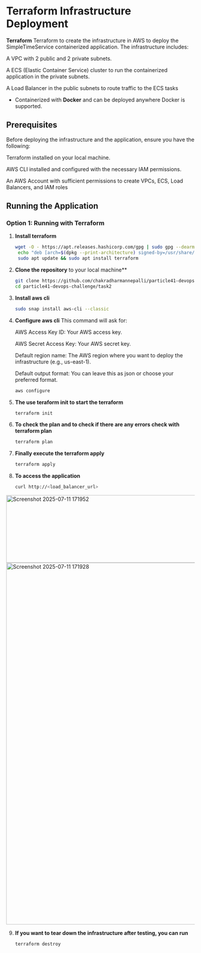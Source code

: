 #  Terraform Infrastructure Deployment

**Terraform** Terraform to create the infrastructure in AWS to deploy the SimpleTimeService containerized application. The infrastructure includes:

A VPC with 2 public and 2 private subnets.

A ECS (Elastic Container Service) cluster to run the containerized application in the private subnets.

A Load Balancer in the public subnets to route traffic to the ECS tasks

  
- Containerized with **Docker** and can be deployed anywhere Docker is supported.

## Prerequisites
Before deploying the infrastructure and the application, ensure you have the following:

Terraform installed on your local machine.

AWS CLI installed and configured with the necessary IAM permissions.

An AWS Account with sufficient permissions to create VPCs, ECS, Load Balancers, and IAM roles

## Running the Application

### Option 1: Running with Terraform

1. **Install terraform**
   ```bash
   wget -O - https://apt.releases.hashicorp.com/gpg | sudo gpg --dearmor -o /usr/share/keyrings/hashicorp-archive-keyring.gpg
    echo "deb [arch=$(dpkg --print-architecture) signed-by=/usr/share/keyrings/hashicorp-archive-keyring.gpg] https://apt.releases.hashicorp.com $(lsb_release -cs) main" | sudo tee              /etc/apt/sources.list.d/hashicorp.list
    sudo apt update && sudo apt install terraform
2. **Clone the repository** to your local machine**

   ```bash
   git clone https://github.com/chakradharmannepalli/particle41-devops-challenge.git
   cd particle41-devops-challenge/task2
3. **Install aws cli**
   ```bash
   sudo snap install aws-cli --classic
4. **Configure aws cli**
  This command will ask for:

      AWS Access Key ID: Your AWS access key.

      AWS Secret Access Key: Your AWS secret key.

      Default region name: The AWS region where you want to deploy the infrastructure (e.g., us-east-1).

      Default output format: You can leave this as json or choose your preferred format.

   ```bash
   aws configure
5. **The use teraform init to start the terraform**
   ```bash
   terraform init
6. **To check the plan and to check if there are any errors check with terraform plan**
   ```bash
   terraform plan
7. **Finally execute the terraform apply**
   ```bash
   terraform apply
8. **To access the application**
   ```bash
   curl http://<load_balancer_url>
<img width="851" height="180" alt="Screenshot 2025-07-11 171952" src="https://github.com/user-attachments/assets/779337fe-5c82-4555-b8ca-201b06e48af3" />
<img width="1919" height="964" alt="Screenshot 2025-07-11 171928" src="https://github.com/user-attachments/assets/369a411f-bcbb-4aa2-b579-a2254349df24" />


9. **If you want to tear down the infrastructure after testing, you can run**
    ```bash
    terraform destroy
